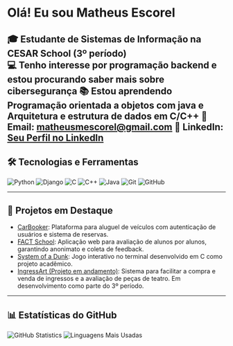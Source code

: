 # Olá! Eu sou Matheus Escorel

🎓 Estudante de Sistemas de Informação na CESAR School (3º período)  
💻 Tenho interesse por programação backend e estou procurando saber mais sobre cibersegurança
📚 Estou aprendendo Programação orientada a objetos com java e Arquitetura e estrutura de dados em C/C++ 
📧 Email: matheusmescorel@gmail.com
💼 LinkedIn: [Seu Perfil no LinkedIn](https://www.linkedin.com/in/seu-perfil)
---

## 🛠️ Tecnologias e Ferramentas

![Python](https://img.shields.io/badge/Python-3776AB?style=for-the-badge&logo=python&logoColor=white)
![Django](https://img.shields.io/badge/Django-092E20?style=for-the-badge&logo=django&logoColor=white)
![C](https://img.shields.io/badge/C-00599C?style=for-the-badge&logo=c&logoColor=white)
![C++](https://img.shields.io/badge/C++-00599C?style=for-the-badge&logo=cplusplus&logoColor=white)
![Java](https://img.shields.io/badge/Java-ED8B00?style=for-the-badge&logo=java&logoColor=white)
![Git](https://img.shields.io/badge/Git-F05032?style=for-the-badge&logo=git&logoColor=white)
![GitHub](https://img.shields.io/badge/GitHub-181717?style=for-the-badge&logo=github&logoColor=white)

---

## 🚀 Projetos em Destaque

- [CarBooker](https://github.com/MatheusMiraEsc/CarBooker): Plataforma para aluguel de veículos com autenticação de usuários e sistema de reservas.
- [FACT School](https://github.com/bruno-omf/projeto-2-si-equipe-1): Aplicação web para avaliação de alunos por alunos, garantindo anonimato e coleta de feedback.
- [System of a Dunk](https://github.com/MatheusMiraEsc/System-of-a-Dunk): Jogo interativo no terminal desenvolvido em C como projeto acadêmico.
- [IngressArt (Projeto em andamento)](https://github.com/MatheusMiraEsc/projetos-3-si-equipe-3): Sistema para facilitar a compra e venda de ingressos e a avaliação de peças de teatro. Em desenvolvimento como parte do 3º período.

---

## 📊 Estatísticas do GitHub

![GitHub Statistics](https://github-readme-stats.vercel.app/api?username=MatheusMiraEsc&show_icons=true&theme=radical)
![Linguagens Mais Usadas](https://github-readme-stats.vercel.app/api/top-langs/?username=MatheusMiraEsc&layout=compact&theme=radical)
